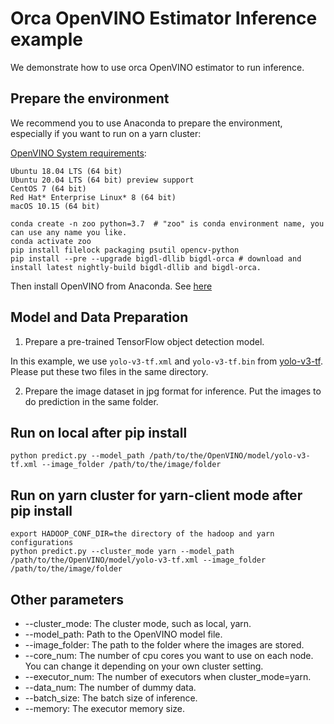 # Orca OpenVINO Estimator Inference example
We demonstrate how to use orca OpenVINO estimator to run inference.

## Prepare the environment

We recommend you to use Anaconda to prepare the environment, especially if you want to run on a yarn cluster:

[OpenVINO System requirements](https://software.intel.com/en-us/openvino-toolkit/documentation/system-requirements):

    Ubuntu 18.04 LTS (64 bit)
    Ubuntu 20.04 LTS (64 bit) preview support
    CentOS 7 (64 bit)
    Red Hat* Enterprise Linux* 8 (64 bit)
    macOS 10.15 (64 bit)

```
conda create -n zoo python=3.7  # "zoo" is conda environment name, you can use any name you like.
conda activate zoo
pip install filelock packaging psutil opencv-python
pip install --pre --upgrade bigdl-dllib bigdl-orca # download and install latest nightly-build bigdl-dllib and bigdl-orca.
```

Then install OpenVINO from Anaconda. See [here](https://docs.openvinotoolkit.org/latest/openvino_docs_install_guides_installing_openvino_conda.html)

## Model and Data Preparation
1. Prepare a pre-trained TensorFlow object detection model.

In this example, we use `yolo-v3-tf.xml` and `yolo-v3-tf.bin` from [yolo-v3-tf](https://github.com/openvinotoolkit/open_model_zoo/tree/master/models/public/yolo-v3-tf). Please put these two files in the same directory.


2. Prepare the image dataset in jpg format for inference. Put the images to do prediction in the same folder.

## Run on local after pip install
```
python predict.py --model_path /path/to/the/OpenVINO/model/yolo-v3-tf.xml --image_folder /path/to/the/image/folder
```

## Run on yarn cluster for yarn-client mode after pip install
```
export HADOOP_CONF_DIR=the directory of the hadoop and yarn configurations
python predict.py --cluster_mode yarn --model_path /path/to/the/OpenVINO/model/yolo-v3-tf.xml --image_folder /path/to/the/image/folder
```

## Other parameters
* --cluster_mode: The cluster mode, such as local, yarn.
* --model_path: Path to the OpenVINO model file.
* --image_folder: The path to the folder where the images are stored.
* --core_num: The number of cpu cores you want to use on each node. You can change it depending on your own cluster setting.
* --executor_num: The number of executors when cluster_mode=yarn.
* --data_num: The number of dummy data.
* --batch_size: The batch size of inference.
* --memory: The executor memory size.
